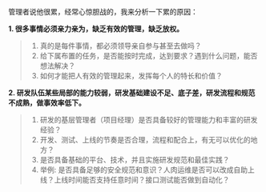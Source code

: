 管理者说他很累，经常心惊胆战的，我来分析一下累的原因：

**1. 很多事情必须亲力亲为，缺乏有效的管理，缺乏放权。**
> 1. 真的是每件事情，都必须领导亲自参与甚至去做吗？
> 2. 给下属布置的任务，是否能按时完成，达到要求？遇到什么问题，能否想法解决？
> 3. 如何才能把人有效的管理起来，发挥每个人的特长和价值？

**2. 研发队伍某些局部的能力较弱，研发基础建设不足、底子差，研发流程和规范不成熟，做事效率低下。**
> 1. 研发的基层管理者（项目经理）是否具备较好的管理能力和丰富的研发经验？
> 2. 开发、测试、上线的节奏是否合理，流程和配合上，有无可以优化的地方？
> 3. 是否具备基础的平台、技术，并且实施研发规范和最佳实践？
> 4. 举例: 是否具备足够的安全规范和意识？人肉运维是否可以改成自助上线？上线时间能否支持任意时间？接口测试能否做到自动化？
